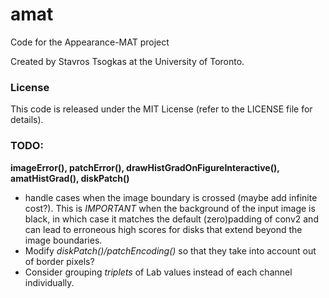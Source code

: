 # amat
Code for the Appearance-MAT project

Created by Stavros Tsogkas at the University of Toronto.

### License

This code is released under the MIT License (refer to the LICENSE file for details).

### TODO:

**imageError(), patchError(), drawHistGradOnFigureInteractive(), amatHistGrad(), diskPatch()**
- handle cases when the image boundary is crossed (maybe add infinite cost?). This is _IMPORTANT_ when the background of the input image is black, in which case it matches the default (zero)padding of conv2 and can lead to erroneous high scores for disks that extend beyond the image boundaries.
- Modify *diskPatch()/patchEncoding()* so that they take into account out of border pixels?
- Consider grouping _triplets_ of Lab values instead of each channel individually.

